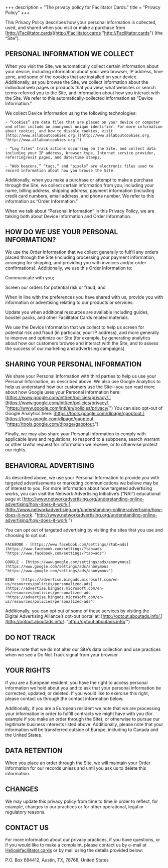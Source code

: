 +++
description = "The privacy policy for Facilitator Cards."
title = "Privacy Policy"
+++

This Privacy Policy describes how your personal information is collected, used, and shared when you visit or make a purchase from [http://Facilitator.cards](http://Facilitator.cards "http://Facilitator.cards") (the “Site”).

## PERSONAL INFORMATION WE COLLECT

When you visit the Site, we automatically collect certain information about your device, including information about your web browser, IP address, time zone, and some of the cookies that are installed on your device. Additionally, as you browse the Site, we collect information about the individual web pages or products that you view, what websites or search terms referred you to the Site, and information about how you interact with the Site. We refer to this automatically-collected information as “Device Information.”

We collect Device Information using the following technologies:

    - “Cookies” are data files that are placed on your device or computer and often include an anonymous unique identifier. For more information about cookies, and how to disable cookies, visit [http://www.allaboutcookies.org.](http://www.allaboutcookies.org. "http://www.allaboutcookies.org.")

    - “Log files” track actions occurring on the Site, and collect data including your IP address, browser type, Internet service provider, referring/exit pages, and date/time stamps.

    - “Web beacons,” “tags,” and “pixels” are electronic files used to record information about how you browse the Site.

Additionally, when you make a purchase or attempt to make a purchase through the Site, we collect certain information from you, including your name, billing address, shipping address, payment information (including credit card numbers, email address, and phone number.  We refer to this information as “Order Information.”

When we talk about “Personal Information” in this Privacy Policy, we are talking both about Device Information and Order Information.

## HOW DO WE USE YOUR PERSONAL INFORMATION?

We use the Order Information that we collect generally to fulfill any orders placed through the Site (including processing your payment information, arranging for shipping, and providing you with invoices and/or order confirmations).  Additionally, we use this Order Information to:

Communicate with you;

Screen our orders for potential risk or fraud; and

When in line with the preferences you have shared with us, provide you with information or advertising relating to our products or services.

Update you when additional resources are available including guides, booster packs, and other Facilitator Cards related materials.

We use the Device Information that we collect to help us screen for potential risk and fraud (in particular, your IP address), and more generally to improve and optimize our Site (for example, by generating analytics about how our customers browse and interact with the Site, and to assess the success of our marketing and advertising campaigns).


## SHARING YOUR PERSONAL INFORMATION

We share your Personal Information with third parties to help us use your Personal Information, as described above.  We also use Google Analytics to help us understand how our customers use the Site--you can read more about how Google uses your Personal Information here:  [https://www.google.com/intl/en/policies/privacy/.](https://www.google.com/intl/en/policies/privacy/. "https://www.google.com/intl/en/policies/privacy/.")  You can also opt-out of Google Analytics here:  [https://tools.google.com/dlpage/gaoptout.](https://tools.google.com/dlpage/gaoptout. "https://tools.google.com/dlpage/gaoptout.")

Finally, we may also share your Personal Information to comply with applicable laws and regulations, to respond to a subpoena, search warrant or other lawful request for information we receive, or to otherwise protect our rights.

## BEHAVIORAL ADVERTISING

As described above, we use your Personal Information to provide you with targeted advertisements or marketing communications we believe may be of interest to you.  For more information about how targeted advertising works, you can visit the Network Advertising Initiative’s (“NAI”) educational page at [http://www.networkadvertising.org/understanding-online-advertising/how-does-it-work.](http://www.networkadvertising.org/understanding-online-advertising/how-does-it-work. "http://www.networkadvertising.org/understanding-online-advertising/how-does-it-work.")

You can opt out of targeted advertising by visiting the sites that you use and choosing to opt out:

    FACEBOOK - [https://www.facebook.com/settings/?tab=ads](https://www.facebook.com/settings/?tab=ads "https://www.facebook.com/settings/?tab=ads")

    GOOGLE - [https://www.google.com/settings/ads/anonymous](https://www.google.com/settings/ads/anonymous "https://www.google.com/settings/ads/anonymous")

    BING - [https://advertise.bingads.microsoft.com/en-us/resources/policies/personalized-ads](https://advertise.bingads.microsoft.com/en-us/resources/policies/personalized-ads "https://advertise.bingads.microsoft.com/en-us/resources/policies/personalized-ads")

Additionally, you can opt out of some of these services by visiting the Digital Advertising Alliance’s opt-out portal at:  [http://optout.aboutads.info/.](http://optout.aboutads.info/. "http://optout.aboutads.info/.")

## DO NOT TRACK

Please note that we do not alter our Site’s data collection and use practices when we see a Do Not Track signal from your browser.

## YOUR RIGHTS

If you are a European resident, you have the right to access personal information we hold about you and to ask that your personal information be corrected, updated, or deleted. If you would like to exercise this right, please contact us through the contact information below.

Additionally, if you are a European resident we note that we are processing your information in order to fulfill contracts we might have with you (for example if you make an order through the Site), or otherwise to pursue our legitimate business interests listed above.  Additionally, please note that your information will be transferred outside of Europe, including to Canada and the United States.

## DATA RETENTION

When you place an order through the Site, we will maintain your Order Information for our records unless and until you ask us to delete this information.

## CHANGES

We may update this privacy policy from time to time in order to reflect, for example, changes to our practices or for other operational, legal or regulatory reasons.

## CONTACT US

For more information about our privacy practices, if you have questions, or if you would like to make a complaint, please contact us by e-mail at Hello@facilitator.cards or by mail using the details provided below:

P.O. Box 684412, Austin, TX, 78768, United States
